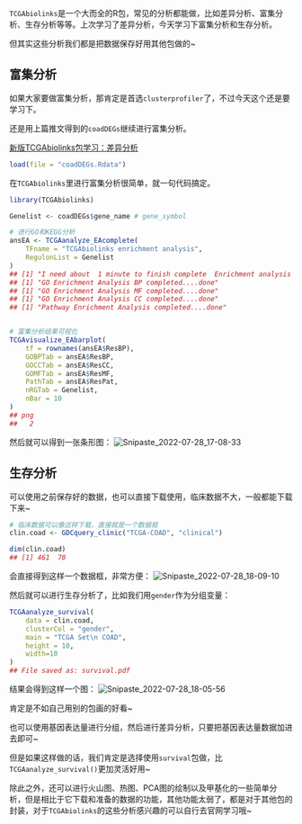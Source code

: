 `TCGAbiolinks`是一个大而全的R包，常见的分析都能做，比如差异分析、富集分析、生存分析等等。上次学习了差异分析，今天学习下富集分析和生存分析。

但其实这些分析我们都是把数据保存好用其他包做的~

## 富集分析

如果大家要做富集分析，那肯定是首选`clusterprofiler`了，不过今天这个还是要学习下。

还是用上篇推文得到的`coadDEGs`继续进行富集分析。

[新版TCGAbiolinks包学习：差异分析](https://mp.weixin.qq.com/s/0SLQOZRkZ4hOQY1ETnQRUA)


```r
load(file = "coadDEGs.Rdata")
```

在`TCGAbiolinks`里进行富集分析很简单，就一句代码搞定。


```r
library(TCGAbiolinks)

Genelist <- coadDEGs$gene_name # gene_symbol

# 进行GO和KEGG分析
ansEA <- TCGAanalyze_EAcomplete(
    TFname = "TCGAbiolinks enrichment analysis",
    RegulonList = Genelist
)
## [1] "I need about  1 minute to finish complete  Enrichment analysis GO[BP,MF,CC] and Pathways... "
## [1] "GO Enrichment Analysis BP completed....done"
## [1] "GO Enrichment Analysis MF completed....done"
## [1] "GO Enrichment Analysis CC completed....done"
## [1] "Pathway Enrichment Analysis completed....done"


# 富集分析结果可视化
TCGAvisualize_EAbarplot(
    tf = rownames(ansEA$ResBP), 
    GOBPTab = ansEA$ResBP,
    GOCCTab = ansEA$ResCC,
    GOMFTab = ansEA$ResMF,
    PathTab = ansEA$ResPat,
    nRGTab = Genelist, 
    nBar = 10
)
## png 
##   2
```

然后就可以得到一张条形图：
![Snipaste_2022-07-28_17-08-33](https://aliyun-bucket0324.oss-cn-shanghai.aliyuncs.com/img/Snipaste_2022-07-28_17-08-33.png)


## 生存分析

可以使用之前保存好的数据，也可以直接下载使用，临床数据不大，一般都能下载下来~


```r
# 临床数据可以像这样下载，直接就是一个数据框
clin.coad <- GDCquery_clinic("TCGA-COAD", "clinical")

dim(clin.coad)
## [1] 461  70
```

会直接得到这样一个数据框，非常方便：
![Snipaste_2022-07-28_18-09-10](https://aliyun-bucket0324.oss-cn-shanghai.aliyuncs.com/img/Snipaste_2022-07-28_18-09-10.png)

然后就可以进行生存分析了，比如我们用`gender`作为分组变量：


```r
TCGAanalyze_survival(
    data = clin.coad,
    clusterCol = "gender",
    main = "TCGA Set\n COAD",
    height = 10,
    width=10
)
## File saved as: survival.pdf
```

结果会得到这样一个图：
![Snipaste_2022-07-28_18-05-56](https://aliyun-bucket0324.oss-cn-shanghai.aliyuncs.com/img/Snipaste_2022-07-28_18-05-56.png)

肯定是不如自己用别的包画的好看~

也可以使用基因表达量进行分组，然后进行差异分析，只要把基因表达量数据加进去即可~

但是如果这样做的话，我们肯定是选择使用`survival`包做，比`TCGAanalyze_survival()`更加灵活好用~



除此之外，还可以进行火山图、热图、PCA图的绘制以及甲基化的一些简单分析，但是相比于它下载和准备的数据的功能，其他功能太弱了，都是对于其他包的封装，对于`TCGAbiolinks`的这些分析感兴趣的可以自行去官网学习哦~







